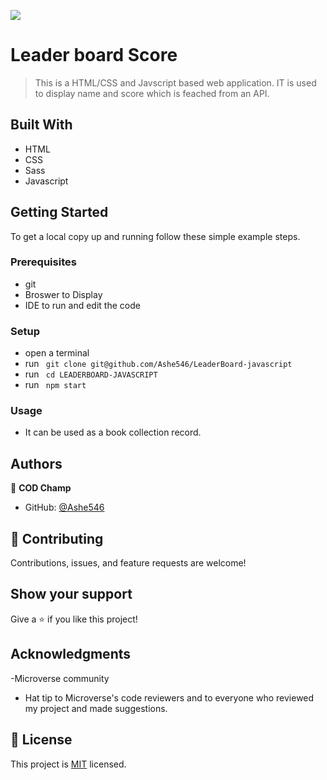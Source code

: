 ![](https://img.shields.io/badge/Microverse-blueviolet)

# Leader board Score

> This is a HTML/CSS and Javscript based web application. IT is used to display name and score which is feached from an API.

## Built With

- HTML
- CSS
- Sass
- Javascript

## Getting Started

To get a local copy up and running follow these simple example steps.

### Prerequisites

- git
- Broswer to Display
- IDE to run and edit the code

### Setup

- open a terminal
- run ` git clone git@github.com/Ashe546/LeaderBoard-javascript`
- run ` cd LEADERBOARD-JAVASCRIPT`
- run ` npm start`

### Usage

- It can be used as a book collection record.

## Authors

👤 **COD Champ**

- GitHub: [@Ashe546](https://github.com/Ashe546/capstone-1/settings/pages)

## 🤝 Contributing

Contributions, issues, and feature requests are welcome!

## Show your support

Give a ⭐️ if you like this project!

## Acknowledgments

-Microverse community

- Hat tip to Microverse's code reviewers and to everyone who reviewed my project and made suggestions.

## 📝 License

This project is [MIT](./LICENSE) licensed.